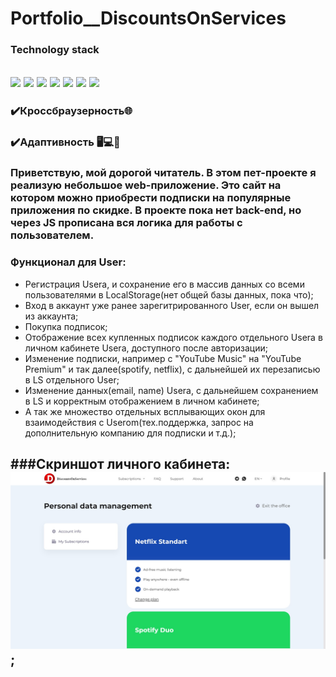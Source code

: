# Portfolio__DiscountsOnServices

### Technology stack
<img src="https://img.shields.io/badge/gulp-fae28d?style=for-the-badge&logo=gulp&logoColor=ЦВЕТ ЛОГОТИПА"/> <img src="https://img.shields.io/badge/HTML5-0e0915?style=for-the-badge&logo=HTML5&logoColor=ЦВЕТ ЛОГОТИПА"/> <img src="https://img.shields.io/badge/CSS3-192240?style=for-the-badge&logo=CSS3&logoColor=ЦВЕТ ЛОГОТИПА"/> <img src="https://img.shields.io/badge/SCSS-545a8c?style=for-the-badge&logo=Sass&logoColor=ЦВЕТ ЛОГОТИПА"/> <img src="https://img.shields.io/badge/JavaScript-005067?style=for-the-badge&logo=JavaScript&logoColor=ЦВЕТ ЛОГОТИПА"/> <img src="https://img.shields.io/badge/BEM-d386a7?style=for-the-badge&logo=BEM&logoColor=ЦВЕТ ЛОГОТИПА"/> <img src="https://img.shields.io/badge/Git-545a8c?style=for-the-badge&logo=Git&logoColor=ЦВЕТ ЛОГОТИПА"/>
---
### ✔️Кроссбраузерность🌐  
### ✔️Адаптивность 🖥️💻📱
### Приветствую, мой дорогой читатель. В этом пет-проекте я реализую небольшое web-приложение. Это сайт на котором можно приобрести подписки на популярные приложения по скидке. В проекте пока нет back-end, но через JS прописана вся логика для работы с пользователем. 
### Функционал для User:
- Регистрация Usera, и сохранение его в массив данных со всеми пользователями в LocalStorage(нет общей базы данных, пока что);
- Вход в аккаунт уже ранее зарегитрированного User, если он вышел из аккаунта;
- Покупка подписок;
- Отображение всех купленных подписок каждого отдельного Userа в личном кабинете Usera, доступного после авторизации;
- Изменение подписки, например с "YouTube Music" на "YouTube Premium" и так далее(spotify, netflix), с дальнейшей их перезаписью в LS отдельного User;
- Изменение данных(email, name) Usera, с дальнейшем сохранением в LS и корректным отображением в личном кабинете;
- А так же множество отдельных всплывающих окон для взаимодействия с Userоm(тех.поддержка, запрос на дополнительную компанию для подписки и т.д.);

###Скриншот личного кабинета:
![screen](readme_image/profile-sub.jpg);
---



